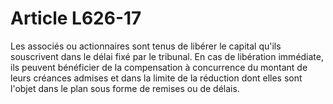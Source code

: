 # Article L626-17

Les associés ou actionnaires sont tenus de libérer le capital qu'ils souscrivent dans le délai fixé par le tribunal. En cas de libération immédiate, ils peuvent bénéficier de la compensation à concurrence du montant de leurs créances admises et dans la limite de la réduction dont elles sont l'objet dans le plan sous forme de remises ou de délais.